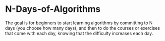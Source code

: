 # N-Days-of-Algorithms
The goal is for beginners to start learning algorithms by committing to N days (you choose how many days), and then to do the courses or exercises that come with each day, knowing that the difficulty increases each day.
